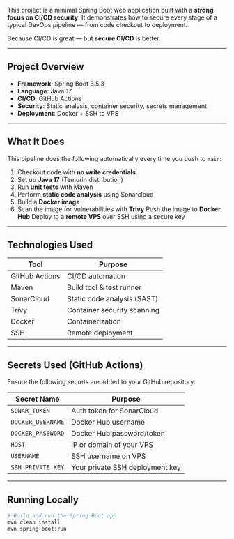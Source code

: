 This project is a minimal Spring Boot web application built with a **strong focus on CI/CD security**. It demonstrates how to secure every stage of a typical DevOps pipeline — from code checkout to deployment.

Because CI/CD is great — but **secure CI/CD** is better.

---

## Project Overview

- **Framework**: Spring Boot 3.5.3
- **Language**: Java 17  
- **CI/CD**: GitHub Actions  
- **Security**: Static analysis, container security, secrets management
- **Deployment**: Docker + SSH to VPS

---

## What It Does

This pipeline does the following automatically every time you push to `main`:

1. Checkout code with **no write credentials**
2. Set up **Java 17** (Temurin distribution)
3. Run **unit tests** with Maven
4. Perform **static code analysis** using Sonarcloud
5. Build a **Docker image**
6. Scan the image for vulnerabilities with **Trivy**
   Push the image to **Docker Hub**
   Deploy to a **remote VPS** over SSH using a secure key
---

## Technologies Used

| Tool         | Purpose                          |
|--------------|----------------------------------|
| GitHub Actions | CI/CD automation               |
| Maven         | Build tool & test runner        |
| SonarCloud    | Static code analysis (SAST)     |
| Trivy         | Container security scanning     |
| Docker        | Containerization                |
| SSH           | Remote deployment               |

---

## Secrets Used (GitHub Actions)

Ensure the following secrets are added to your GitHub repository:

| Secret Name            | Purpose                          |
|------------------------|----------------------------------|
| `SONAR_TOKEN`          | Auth token for SonarCloud        |
| `DOCKER_USERNAME`      | Docker Hub username              |
| `DOCKER_PASSWORD`      | Docker Hub password/token        |
| `HOST`                 | IP or domain of your VPS         |
| `USERNAME`             | SSH username on VPS              |
| `SSH_PRIVATE_KEY`      | Your private SSH deployment key  |

---

## Running Locally

```bash
# Build and run the Spring Boot app
mvn clean install
mvn spring-boot:run
